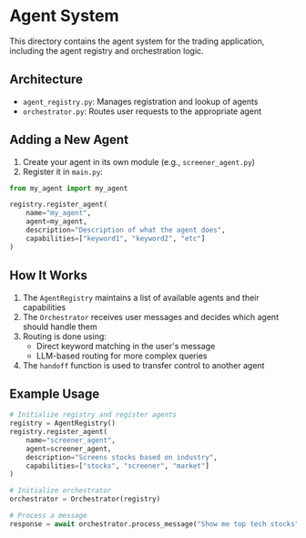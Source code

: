 # Agent System

This directory contains the agent system for the trading application, including the agent registry and orchestration logic.

## Architecture

- `agent_registry.py`: Manages registration and lookup of agents
- `orchestrator.py`: Routes user requests to the appropriate agent

## Adding a New Agent

1. Create your agent in its own module (e.g., `screener_agent.py`)
2. Register it in `main.py`:

```python
from my_agent import my_agent

registry.register_agent(
    name="my_agent",
    agent=my_agent,
    description="Description of what the agent does",
    capabilities=["keyword1", "keyword2", "etc"]
)
```

## How It Works

1. The `AgentRegistry` maintains a list of available agents and their capabilities
2. The `Orchestrator` receives user messages and decides which agent should handle them
3. Routing is done using:
   - Direct keyword matching in the user's message
   - LLM-based routing for more complex queries
4. The `handoff` function is used to transfer control to another agent

## Example Usage

```python
# Initialize registry and register agents
registry = AgentRegistry()
registry.register_agent(
    name="screener_agent",
    agent=screener_agent,
    description="Screens stocks based on industry",
    capabilities=["stocks", "screener", "market"]
)

# Initialize orchestrator
orchestrator = Orchestrator(registry)

# Process a message
response = await orchestrator.process_message("Show me top tech stocks")
```
